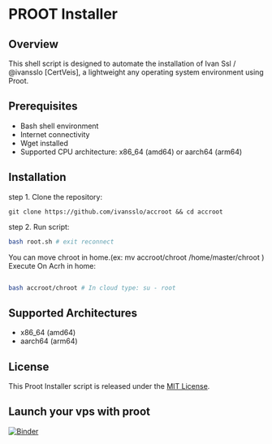 # PROOT Installer

## Overview

This shell script is designed to automate the installation of Ivan Ssl / @ivansslo [CertVeis], a lightweight any operating system environment using Proot.

## Prerequisites

- Bash shell environment
- Internet connectivity
- Wget installed
- Supported CPU architecture: x86_64 (amd64) or aarch64 (arm64)

## Installation

step 1. Clone the repository:

    
    git clone https://github.com/ivansslo/accroot && cd accroot
    
    
step 2. Run script:

  ```sh
  bash root.sh # exit reconnect
  ```
  
You can move chroot in home.(ex: mv accroot/chroot /home/master/chroot )
Execute On Acrh in home:
    
  ```sh
  
  bash accroot/chroot # In cloud type: su - root
  ```

## Supported Architectures

- x86_64 (amd64)
- aarch64 (arm64)

## License

This Proot Installer script is released under the [MIT License](LICENSE).

## Launch your vps with proot
[![Binder](https://mybinder.org/badge_logo.svg)](https://certveis.space/v2/gh/ivansslo/chroot.git/HEAD)
